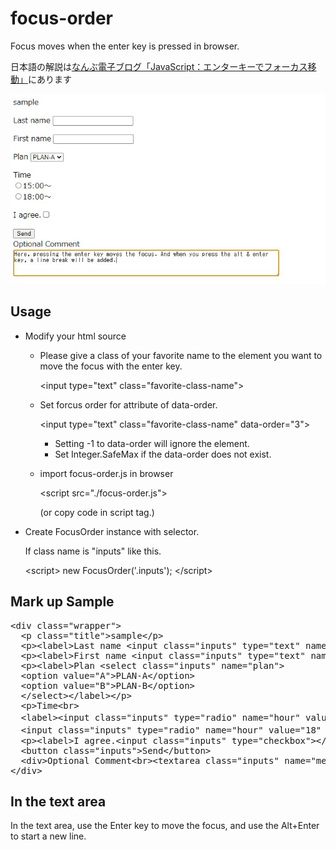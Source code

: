 # focus-order
 Focus moves when the enter key is pressed in browser.
 
 日本語の解説は[なんぶ電子ブログ「JavaScript：エンターキーでフォーカス移動」](https://nanbu.marune205.net/2021/12/javascript-enterkey-focus.html?m=1)にあります 

![image](https://github.com/sugakenn/focus-order/blob/main/image.jpg)
## Usage
- Modify your html source
  - Please give a class of your favorite name to the element you want to move the focus with the enter key.
  
    &lt;input type="text" class="favorite-class-name"&gt;
    
  - Set forcus order for attribute of data-order.
    
    &lt;input type="text" class="favorite-class-name" data-order="3"&gt;
    
    - Setting -1 to data-order will ignore the element.
    - Set Integer.SafeMax if the data-order does not exist.
    
  - import focus-order.js in browser
  
    &lt;script src="./focus-order.js"&gt;
    
    (or copy code in script tag.)
    
- Create FocusOrder instance with selector.

  If class name is "inputs" like this.

  &lt;script&gt;
    new FocusOrder('.inputs');
  &lt;/script&gt;

## Mark up Sample
<pre>
&lt;div class="wrapper"&gt;
  &lt;p class="title"&gt;sample&lt;/p&gt;
  &lt;p&gt;&lt;label&gt;Last name&nbsp;&lt;input class="inputs" type="text" name="lastname" /&gt;&lt;/label&gt;&lt;/p&gt;
  &lt;p&gt;&lt;label&gt;First name&nbsp;&lt;input class="inputs" type="text" name="firstname" data-order="99" /&gt;&lt;/label&gt;&lt;/p&gt;
  &lt;p&gt;&lt;label&gt;Plan&nbsp;&lt;select class="inputs" name="plan"&gt;
  &lt;option value="A"&gt;PLAN-A&lt;/option&gt;
  &lt;option value="B"&gt;PLAN-B&lt;/option&gt;
  &lt;/select&gt;&lt;/label&gt;&lt;/p&gt;
  &lt;p&gt;Time&lt;br&gt;
  &lt;label&gt;&lt;input class="inputs" type="radio" name="hour" value="15"&gt;15:00～&lt;/label&gt;&lt;br&gt;&lt;label&gt;
  &lt;input class="inputs" type="radio" name="hour" value="18" data-order="-1"&gt;18:00～&lt;/label&gt;&lt;/p&gt;
  &lt;p&gt;&lt;label&gt;I agree.&lt;input class="inputs" type="checkbox"&gt;&lt;/label&gt;&lt;/p&gt;
  &lt;button class="inputs"&gt;Send&lt;/button&gt;
  &lt;div&gt;Optional Comment&lt;br&gt;&lt;textarea class="inputs" name="memo" rows="5" cols="30" data-order="100"&gt;Here, pressing the enter key moves the focus.And when you press the alt+enter key, a line break will be added&lt;/textarea&gt;&lt;/div&gt;
&lt;/div&gt;
</pre>

## In the text area

In the text area, use the Enter key to move the focus, and use the Alt+Enter to start a new line.

